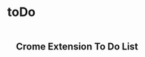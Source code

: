 # toDo
<h2 class="head">Crome Extension To Do List<h2>










<style>
  .head{
    background-color: rgba(255,255,255,0.1);
    padding: 20px;
    border-radius: 10px;
  }
</style>
